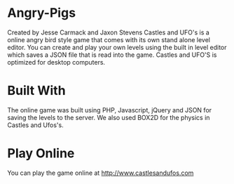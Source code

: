 # Angry-Pigs
Created by Jesse Carmack and Jaxon Stevens Castles and UFO's is a online angry bird style game that  comes with its own stand alone level editor. You can create and play your own levels using the built in level editor which saves a JSON file that is read into the game. Castles and UFO'S is optimized for desktop computers.


# Built With
The online game was built using PHP, Javascript, jQuery and JSON for saving the levels to the server. We also used BOX2D for the physics in Castles and Ufos's. 

# Play Online
You can play the game online at http://www.castlesandufos.com



